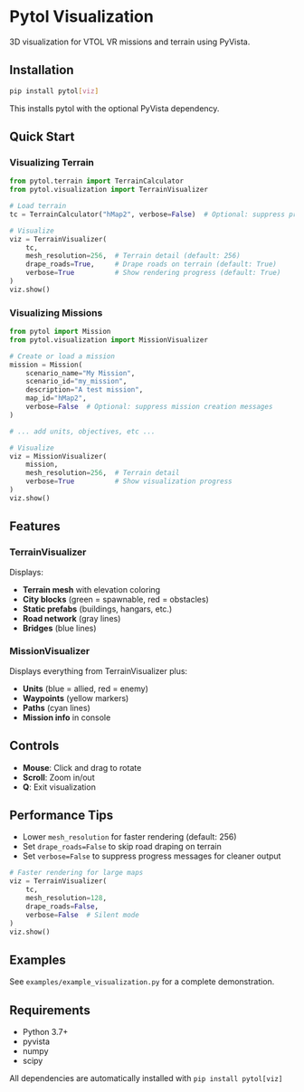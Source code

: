# Pytol Visualization

3D visualization for VTOL VR missions and terrain using PyVista.

## Installation

```bash
pip install pytol[viz]
```

This installs pytol with the optional PyVista dependency.

## Quick Start

### Visualizing Terrain

```python
from pytol.terrain import TerrainCalculator
from pytol.visualization import TerrainVisualizer

# Load terrain
tc = TerrainCalculator("hMap2", verbose=False)  # Optional: suppress progress messages

# Visualize
viz = TerrainVisualizer(
    tc,
    mesh_resolution=256,  # Terrain detail (default: 256)
    drape_roads=True,     # Drape roads on terrain (default: True)
    verbose=True          # Show rendering progress (default: True)
)
viz.show()
```

### Visualizing Missions

```python
from pytol import Mission
from pytol.visualization import MissionVisualizer

# Create or load a mission
mission = Mission(
    scenario_name="My Mission",
    scenario_id="my_mission",
    description="A test mission",
    map_id="hMap2",
    verbose=False  # Optional: suppress mission creation messages
)

# ... add units, objectives, etc ...

# Visualize
viz = MissionVisualizer(
    mission,
    mesh_resolution=256,  # Terrain detail
    verbose=True          # Show visualization progress
)
viz.show()
```

## Features

### TerrainVisualizer

Displays:
- **Terrain mesh** with elevation coloring
- **City blocks** (green = spawnable, red = obstacles)
- **Static prefabs** (buildings, hangars, etc.)
- **Road network** (gray lines)
- **Bridges** (blue lines)

### MissionVisualizer

Displays everything from TerrainVisualizer plus:
- **Units** (blue = allied, red = enemy)
- **Waypoints** (yellow markers)
- **Paths** (cyan lines)
- **Mission info** in console

## Controls

- **Mouse**: Click and drag to rotate
- **Scroll**: Zoom in/out
- **Q**: Exit visualization

## Performance Tips

- Lower `mesh_resolution` for faster rendering (default: 256)
- Set `drape_roads=False` to skip road draping on terrain
- Set `verbose=False` to suppress progress messages for cleaner output

```python
# Faster rendering for large maps
viz = TerrainVisualizer(
    tc, 
    mesh_resolution=128, 
    drape_roads=False,
    verbose=False  # Silent mode
)
viz.show()
```

## Examples

See `examples/example_visualization.py` for a complete demonstration.

## Requirements

- Python 3.7+
- pyvista
- numpy
- scipy

All dependencies are automatically installed with `pip install pytol[viz]`
